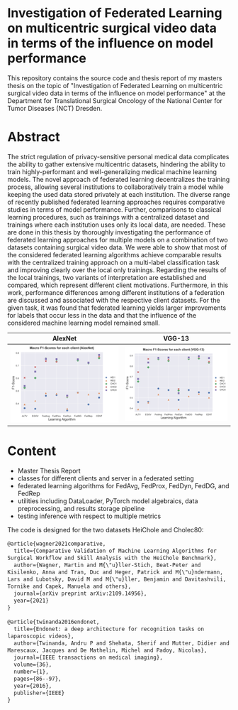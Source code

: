 # Investigation of Federated Learning on multicentric surgical video data in terms of the influence on model performance
This repository contains the source code and thesis report of my masters thesis on the topic of "Investigation of Federated Learning on multicentric surgical video data in terms of the influence on model performance" at the Department for Translational Surgical Oncology of the National Center for Tumor Diseases (NCT) Dresden.

# Abstract
The strict regulation of privacy-sensitive personal medical data complicates the ability to
gather extensive multicentric datasets, hindering the ability to train highly-performant
and well-generalizing medical machine learning models. The novel approach of federated
learning decentralizes the training process, allowing several institutions to collaboratively
train a model while keeping the used data stored privately at each institution. The diverse
range of recently published federated learning approaches requires comparative studies
in terms of model performance. Further, comparisons to classical learning procedures,
such as trainings with a centralized dataset and trainings where each institution uses only
its local data, are needed. These are done in this thesis by thoroughly investigating the
performance of federated learning approaches for multiple models on a combination of two
datasets containing surgical video data. We were able to show that most of the considered
federated learning algorithms achieve comparable results with the centralized training
approach on a multi-label classification task and improving clearly over the local only
trainings. Regarding the results of the local trainings, two variants of interpretation are
established and compared, which represent different client motivations. Furthermore, in
this work, performance differences among different institutions of a federation are discussed
and associated with the respective client datasets. For the given task, it was found that
federated learning yields larger improvements for labels that occur less in the data and
that the influence of the considered machine learning model remained small.

AlexNet             |  VGG-13
:-------------------------:|:-------------------------:
![Client-wise results for the AlexNet](./images/results_alexnet.jpg) | ![Client-wise results for the VGG-13](./images/results_vgg13.jpg)

# Content
- Master Thesis Report
- classes for different clients and server in a federated setting
- federated learning algorithms for FedAvg, FedProx, FedDyn, FedDG, and FedRep
- utilities including DataLoader, PyTorch model algebraics, data preprocessing, and results storage pipeline
- testing inference with respect to multiple metrics

The code is designed for the two datasets HeiChole and Cholec80:

```
@article{wagner2021comparative,
  title={Comparative Validation of Machine Learning Algorithms for Surgical Workflow and Skill Analysis with the HeiChole Benchmark},
  author={Wagner, Martin and M{\"u}ller-Stich, Beat-Peter and Kisilenko, Anna and Tran, Duc and Heger, Patrick and M{\"u}ndermann, Lars and Lubotsky, David M and M{\"u}ller, Benjamin and Davitashvili, Tornike and Capek, Manuela and others},
  journal={arXiv preprint arXiv:2109.14956},
  year={2021}
}

@article{twinanda2016endonet,
  title={Endonet: a deep architecture for recognition tasks on laparoscopic videos},
  author={Twinanda, Andru P and Shehata, Sherif and Mutter, Didier and Marescaux, Jacques and De Mathelin, Michel and Padoy, Nicolas},
  journal={IEEE transactions on medical imaging},
  volume={36},
  number={1},
  pages={86--97},
  year={2016},
  publisher={IEEE}
}
```
